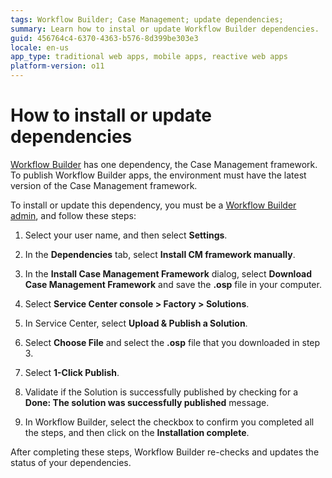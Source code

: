 ```yaml
---
tags: Workflow Builder; Case Management; update dependencies;
summary: Learn how to instal or update Workflow Builder dependencies.
guid: 456764c4-6370-4363-b576-8d399be303e3
locale: en-us
app_type: traditional web apps, mobile apps, reactive web apps
platform-version: o11
---
```

# How to install or update dependencies

[Workflow Builder](http://workflowbuilder.outsystems.com/) has one dependency, the Case Management framework.
To publish Workflow Builder apps, the environment must have the latest version of the Case Management framework.

To install or update this dependency, you must be a [Workflow Builder admin](how-works.md#workflow-builder-administrator), and follow these steps:

1. Select your user name, and then select **Settings**.

1. In the **Dependencies** tab, select **Install CM framework manually**.

1. In the **Install Case Management Framework** dialog, select **Download Case Management Framework** and save the **.osp** file in your computer.

1. Select **Service Center console > Factory > Solutions**.

1. In Service Center, select **Upload & Publish a Solution**.

1. Select **Choose File** and select the **.osp** file that you downloaded in step 3.

1. Select **1-Click Publish**.

1. Validate if the Solution is successfully published by checking for a **Done: The solution was successfully published** message.

1. In Workflow Builder, select the checkbox to confirm you completed all the steps, and then click on the **Installation complete**.

After completing these steps, Workflow Builder re-checks and updates the status of your dependencies.
